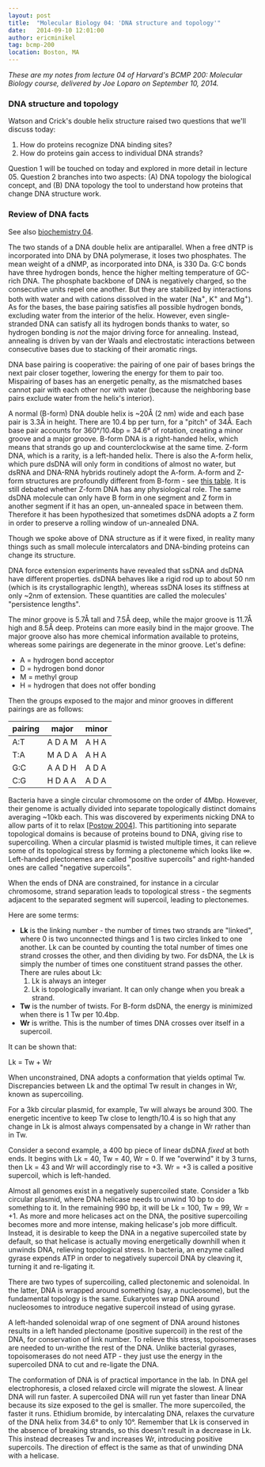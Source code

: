```yaml
---
layout: post
title:  "Molecular Biology 04: 'DNA structure and topology'"
date:   2014-09-10 12:01:00
author: ericminikel
tag: bcmp-200
location: Boston, MA
---
```


*These are my notes from lecture 04 of Harvard's BCMP 200: Molecular Biology course, delivered by Joe Loparo on September 10, 2014.*

### DNA structure and topology

Watson and Crick's double helix structure raised two questions that we'll discuss today:

1. How do proteins recognize DNA binding sites?
2. How do proteins gain access to individual DNA strands?

Question 1 will be touched on today and explored in more detail in lecture 05. Question 2 branches into two aspects: (A) DNA topology the biological concept, and (B) DNA topology the tool to understand how proteins that change DNA structure work.

### Review of DNA facts

See also [biochemistry 04](/2013/10/11/biochemistry-04-proteins-and-nucleic-acids/).

The two stands of a DNA double helix are antiparallel. When a free dNTP is incorporated into DNA by DNA polymerase, it loses two phosphates. The mean weight of a dNMP, as incorporated into DNA, is 330 Da. G:C bonds have three hydrogen bonds, hence the higher melting temperature of GC-rich DNA. The phosphate backbone of DNA is negatively charged, so the consecutive units repel one another. But they are stabilized by interactions both with water and with cations dissolved in the water (Na<sup>+</sup>, K<sup>+</sup> and Mg<sup>+</sup>). As for the bases, the base pairing satisfies all possible hydrogen bonds, excluding water from the interior of the helix. However, even single-stranded DNA can satisfy all its hydrogen bonds thanks to water, so hydrogen bonding is *not* the major driving force for annealing. Instead, annealing is driven by van der Waals and electrostatic interactions between consecutive bases due to stacking of their aromatic rings.

DNA base pairing is cooperative: the pairing of one pair of bases brings the next pair closer together, lowering the energy for them to pair too. Mispairing of bases has an energetic penalty, as the mismatched bases cannot pair with each other nor with water (because the neighboring base pairs exclude water from the helix's interior).

A normal (B-form) DNA double helix is ~20&Aring; (2 nm) wide and each base pair is 3.3&Aring; in height. There are 10.4 bp per turn, for a "pitch" of 34&Aring;. Each base pair accounts for 360&deg;/10.4bp = 34.6&deg; of rotation, creating a minor groove and a major groove. B-form DNA is a right-handed helix, which means that strands go up and counterclockwise at the same time. Z-form DNA, which is a rarity, is a left-handed helix. There is also the A-form helix, which pure dsDNA will only form in conditions of almost no water, but dsRNA and DNA-RNA hybrids routinely adopt the A-form. A-form and Z-form structures are profoundly different from B-form - see [this table](http://en.wikipedia.org/wiki/Z-DNA#Comparison_geometries_of_some_DNA_forms). It is still debated whether Z-form DNA has any physiological role. The same dsDNA molecule can only have B form in one segment and Z form in another segment if it has an open, un-annealed space in between them. Therefore it has been hypothesized that sometimes dsDNA adopts a Z form in order to preserve a rolling window of un-annealed DNA.

Though we spoke above of DNA structure as if it were fixed, in reality many things such as small molecule intercalators and DNA-binding proteins can change its structure.

DNA force extension experiments have revealed that ssDNA and dsDNA have different properties. dsDNA behaves like a rigid rod up to about 50 nm (which is its crystallographic length), whereas ssDNA loses its stiffness at only ~2nm of extension. These quantities are called the molecules' "persistence lengths".

The minor groove is 5.7&Aring; tall and 7.5&Aring; deep, while the major groove is 11.7&Aring; high and 8.5&Aring; deep. Proteins can more easily bind in the major groove. The major groove also has more chemical information available to proteins, whereas some pairings are degenerate in the minor groove. Let's define:

+ A = hydrogen bond acceptor
+ D = hydrogen bond donor
+ M = methyl group
+ H = hydrogen that does not offer bonding

Then the groups exposed to the major and minor grooves in different pairings are as follows:

| pairing | major | minor |
| ------- | ----- | ----- |
| A:T | A D A M | A H A |
| T:A | M A D A | A H A |
| G:C | A A D H | A D A |
| C:G | H D A A | A D A |

Bacteria have a single circular chromosome on the order of 4Mbp. However, their genome is actually divided into separate topologically distinct domains averaging ~10kb each. This was discovered by experiments nicking DNA to allow parts of it to relax [[Postow 2004]]. This partitioning into separate topological domains is because of proteins bound to DNA, giving rise to supercoiling. When a circular plasmid is twisted multiple times, it can relieve some of its topological stress by forming a plectoneme which looks like &infin;. Left-handed plectonemes are called "positive supercoils" and right-handed ones are called "negative supercoils".

When the ends of DNA are constrained, for instance in a circular chromosome, strand separation leads to topological stress - the segments adjacent to the separated segment will supercoil, leading to plectonemes.

Here are some terms:

+ **Lk** is the linking number - the number of times two strands are "linked", where 0 is two unconnected things and 1 is two circles linked to one another. Lk can be counted by counting the total number of times one strand crosses the other, and then dividing by two. For dsDNA, the Lk is simply the number of times one constituent strand passes the other. There are rules about Lk:
    1. Lk is always an integer
    2. Lk is topologically invariant. It can only change when you break a strand.
+ **Tw** is the number of twists. For B-form dsDNA, the energy is minimized when there is 1 Tw per 10.4bp.
+ **Wr** is writhe. This is the number of times DNA crosses over itself in a supercoil.

It can be shown that:

Lk = Tw + Wr

When unconstrained, DNA adopts a conformation that yields optimal Tw. Discrepancies between Lk and the optimal Tw result in changes in Wr, known as supercoiling. 

For a 3kb circular plasmid, for example, Tw will always be around 300. The energetic incentive to keep Tw close to length/10.4 is so high that any change in Lk is almost always compensated by a change in Wr rather than in Tw.

Consider a second example, a 400 bp piece of linear dsDNA *fixed* at both ends. It begins with Lk = 40, Tw = 40, Wr = 0. If we "overwind" it by 3 turns, then Lk = 43 and Wr will accordingly rise to +3. Wr = +3 is called a positive supercoil, which is left-handed.

Almost all genomes exist in a negatively supercoiled state. Consider a 1kb circular plasmid, where DNA helicase needs to unwind 10 bp to do something to it. In the remaining 990 bp, it will be Lk = 100, Tw = 99, Wr = +1. As more and more helicases act on the DNA, the positive supercoiling becomes more and more intense, making helicase's job more difficult. Instead, it is desirable to keep the DNA in a negative supercoiled state by default, so that helicase is actually moving energetically downhill when it unwinds DNA, relieving topological stress. In bacteria, an enzyme called gyrase expends ATP in order to negatively supercoil DNA by cleaving it, turning it and re-ligating it.

There are two types of supercoiling, called plectonemic and solenoidal. In the latter, DNA is wrapped around something (say, a nucleosome), but the fundamental topology is the same. Eukaryotes wrap DNA around nucleosomes to introduce negative supercoil instead of using gyrase.

A left-handed solenoidal wrap of one segment of DNA around histones results in a left handed plectoname (positive supercoil) in the rest of the DNA, for conservation of link number. To relieve this stress, topoisomerases are needed to un-writhe the rest of the DNA. Unlike bacterial gyrases, topoisomerases do not need ATP - they just use the energy in the supercoiled DNA to cut and re-ligate the DNA.

The conformation of DNA is of practical importance in the lab. In DNA gel electrophoresis, a closed relaxed circle will migrate the slowest. A linear DNA will run faster. A supercoiled DNA will run yet faster than linear DNA because its size exposed to the gel is smaller. The more supercoiled, the faster it runs. Ethidium bromide, by intercalating DNA, relaxes the curvature of the DNA helix from 34.6&deg; to only 10&deg;. Remember that Lk is conserved in the absence of breaking strands, so this doesn't result in a decrease in Lk. This instead decreases Tw and increases Wr, introducing positive supercoils. The direction of effect is the same as that of unwinding DNA with a helicase.



[Postow 2004]: http://www.ncbi.nlm.nih.gov/pubmed/15256503 "Postow L, Hardy CD, Arsuaga J, Cozzarelli NR. Topological domain structure of  the Escherichia coli chromosome. Genes Dev. 2004 Jul 15;18(14):1766-79. PubMed PMID: 15256503; PubMed Central PMCID: PMC478196."